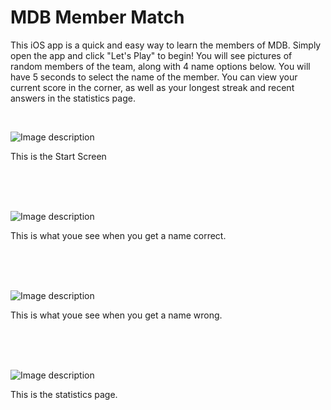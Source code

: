 # MDB Member Match

This iOS app is a quick and easy way to learn the members of MDB. Simply open the app and click "Let's Play" to begin! 
You will see pictures of random members of the team, along with 4 name options below. You will have 5 seconds to select the 
name of the member. You can view your current score in the corner, as well as your longest streak and recent answers in the
statistics page.

</br>

![Image description](https://github.com/Aadhrik-Kuila/MDB-Member-Match-MP1/blob/master/Screen%20Shot%202019-02-08%20at%203.38.49%20PM.png)

This is the Start Screen

</br>
</br>
</br>

![Image description](https://github.com/Aadhrik-Kuila/MDB-Member-Match-MP1/blob/master/Screen%20Shot%202019-02-08%20at%203.40.24%20PM.png)

This is what youe see when you get a name correct.

</br>
</br>
</br>

![Image description](https://github.com/Aadhrik-Kuila/MDB-Member-Match-MP1/blob/master/Screen%20Shot%202019-02-08%20at%203.40.39%20PM.png)

This is what youe see when you get a name wrong.

</br>
</br>
</br>

![Image description](https://github.com/Aadhrik-Kuila/MDB-Member-Match-MP1/blob/master/Screen%20Shot%202019-02-08%20at%203.39.20%20PM.png)

This is the statistics page.

</br>
